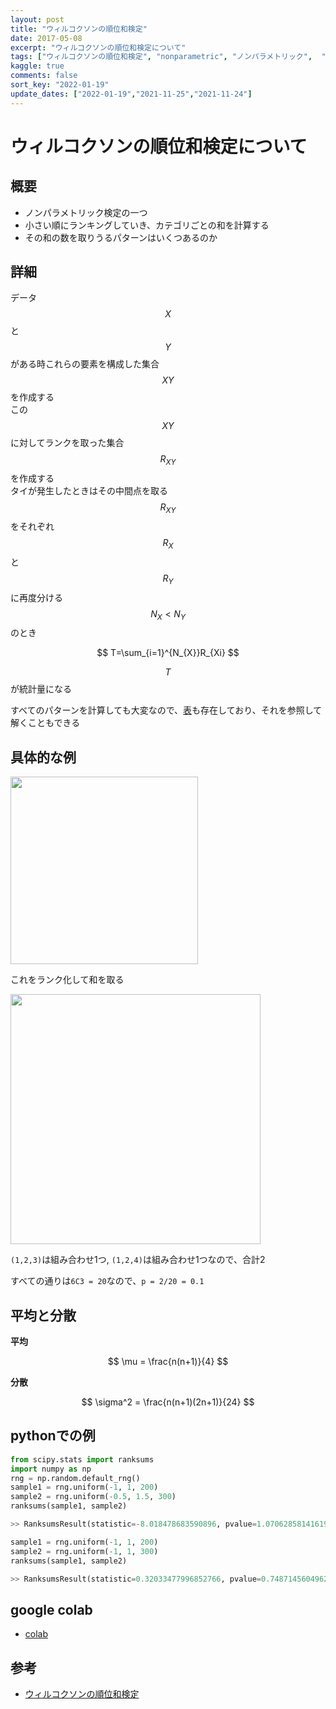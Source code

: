 ```yaml
---
layout: post
title: "ウィルコクソンの順位和検定"
date: 2017-05-08
excerpt: "ウィルコクソンの順位和検定について"
tags: ["ウィルコクソンの順位和検定", "nonparametric", "ノンパラメトリック",  "statistics"]
kaggle: true
comments: false
sort_key: "2022-01-19"
update_dates: ["2022-01-19","2021-11-25","2021-11-24"]
---
```


# ウィルコクソンの順位和検定について

## 概要
 - ノンパラメトリック検定の一つ
 - 小さい順にランキングしていき、カテゴリごとの和を計算する
 - その和の数を取りうるパターンはいくつあるのか

## 詳細
データ$$X$$と$$Y$$がある時これらの要素を構成した集合$$XY$$を作成する  
この$$XY$$に対してランクを取った集合$$R_{XY}$$を作成する  
タイが発生したときはその中間点を取る  
$$R_{XY}$$をそれぞれ$$R_{X}$$と$$R_{Y}$$に再度分ける  
$$N_{X} < N_{Y}$$のとき

$$
T=\sum_{i=1}^{N_{X}}R_{Xi}
$$

$$T$$が統計量になる  

すべてのパターンを計算しても大変なので、[表](https://data-science.gr.jp/theory/tst_wilcoxon_rank_sum_test.html)も存在しており、それを参照して解くこともできる  

## 具体的な例

<div>
  <img style="align: center !important; width: 300px !important;" src="https://user-images.githubusercontent.com/4949982/132621418-40e2f65f-d972-48fe-875a-b539b302e3ac.png">
</div>

これをランク化して和を取る

<div>
  <img style="align: center !important; width: 400px !important;" src="https://user-images.githubusercontent.com/4949982/132621441-8bc1f007-5539-4fc4-84cd-4c05cf263465.png">
</div>

`(1,2,3)`は組み合わせ1つ, `(1,2,4)`は組み合わせ1つなので、合計2  

すべての通りは`6C3 = 20`なので、`p = 2/20 = 0.1`  

## 平均と分散

**平均**  

$$
\mu = \frac{n(n+1)}{4}
$$

**分散**  

$$
\sigma^2 = \frac{n(n+1)(2n+1)}{24}
$$

## pythonでの例

```python
from scipy.stats import ranksums
import numpy as np
rng = np.random.default_rng()
sample1 = rng.uniform(-1, 1, 200)
sample2 = rng.uniform(-0.5, 1.5, 300)
ranksums(sample1, sample2)

>> RanksumsResult(statistic=-8.018478683590896, pvalue=1.070628581416197e-15)

sample1 = rng.uniform(-1, 1, 200)
sample2 = rng.uniform(-1, 1, 300)
ranksums(sample1, sample2)

>> RanksumsResult(statistic=0.32033477996852766, pvalue=0.7487145604962513)
```

## google colab
 - [colab](https://colab.research.google.com/drive/1jos7w9v-g0groozgkQkBlpzp2snUBpb-?usp=sharing)

## 参考
 - [ウィルコクソンの順位和検定](https://data-science.gr.jp/theory/tst_wilcoxon_rank_sum_test.html)
